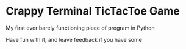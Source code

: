 # Crappy Terminal TicTacToe Game

My first ever barely functioning piece of program in Python

Have fun with it, and leave feedback if you have some
